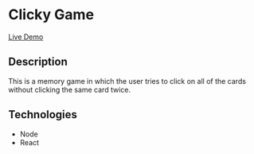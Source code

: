 # Clicky Game

[Live Demo](https://clicky-game-srm.herokuapp.com/)

## Description

This is a memory game in which the user tries to click on all of the cards without clicking the same card twice.

## Technologies

- Node
- React
